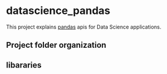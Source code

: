 # datascience_pandas
This project explains [pandas](https://anaconda.org/anaconda/pandas) apis for Data Science applications. 

## Project folder organization


## libararies
